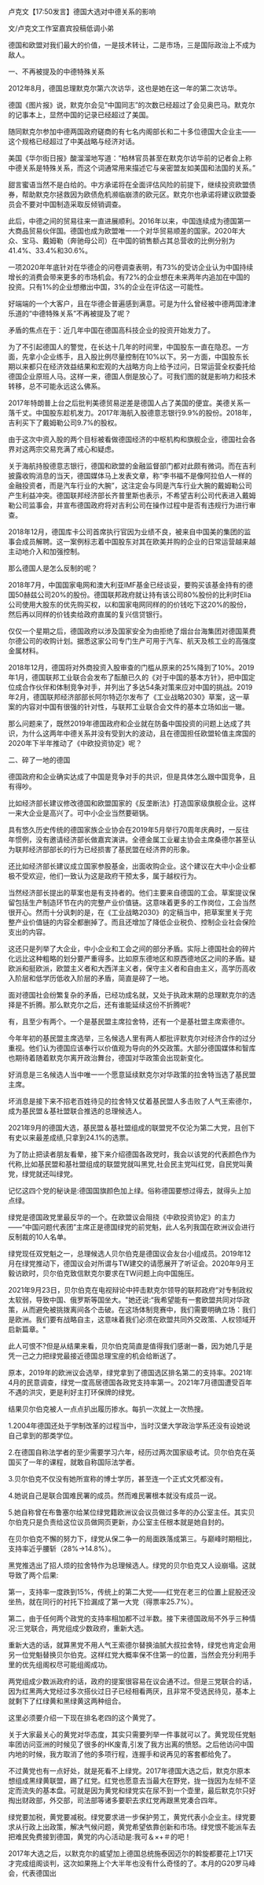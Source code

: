 ﻿---
layout: post
title:  ""
date:   2021-10-22 10:01:10
categories: update
---

卢克文【17:50发言】德国大选对中德关系的影响

文/卢克文工作室嘉宾投稿低调小弟

德国和欧盟对我们最大的价值，一是技术转让，二是市场，三是国际政治上不成为敌人。

一、不再被提及的中德特殊关系

2012年8月，德国总理默克尔第六次访华，这也是她在这一年的第二次访华。

德国《图片报》说，默克尔会见“中国同志”的次数已经超过了会见奥巴马。默克尔的记事本上，显然中国的记录已经超过了美国。

随同默克尔参加中德两国政府磋商的有七名内阁部长和二十多位德国大企业主——这个规格已经超过了中美战略与经济对话。

美国《华尔街日报》酸溜溜地写道：“柏林官员甚至在默克尔访华前的记者会上称中德关系是特殊关系，而这个词通常用来描述它与亲密盟友如美国和法国的关系。”

甜言蜜语当然不是白给的。中方承诺将在全面评估风险的前提下，继续投资欧盟债券，帮助默克尔拯救因为欧债危机濒临崩溃的欧元区。默克尔也承诺将建议欧盟委员会不要对中国制造采取反倾销调查。

此后，中德之间的贸易往来一直进展顺利。2016年以来，中国连续成为德国第一大商品贸易伙伴国。德国也成为欧盟唯一一个对华贸易顺差的国家。2020年大众、宝马、戴姆勒（奔驰母公司）在中国的销售额占其总营收的比例分别为41.4%、33.4%和30.6%。

一项2020年年底针对在华德企的问卷调查表明，有73%的受访企业认为中国持续增长的消费会带来更多的市场机会。有72%的企业想在未来两年内追加在中国的投资。只有1%的企业想撤出中国，3%的企业在评估这一可能性。

好端端的一个大客户，且在华德企普遍感到满意。可是为什么曾经被中德两国津津乐道的“中德特殊关系”不再被提及了呢？

矛盾的焦点在于：近几年中国在德国高科技企业的投资开始发力了。

为了不引起德国人的警觉，在长达十几年的时间里，中国股东一直在隐忍。一方面，先拿小企业练手，且入股比例尽量控制在10%以下。另一方面，中国股东长期以来都只在经济效益结果和宏观的大战略方向上给予过问，日常运营全权委托给德国企业原班人马。这样一来，德国人倒是放心了。可我们图的就是影响力和技术转移，总不可能永远这么佛系。

2017年特朗普上台之后批判美德贸易逆差是德国人占了美国的便宜。美德关系一落千丈。中国股东趁机发力。2017年海航入股德意志银行9.9%的股份。2018年，吉利买下了戴姆勒公司9.7%的股权。

由于这次中资入股的两个目标被看做德国经济的中枢机构和旗舰企业，德国社会各界对这两宗交易充满了戒心和疑虑。

关于海航持股德意志银行，德国和欧盟的金融监督部门都对此颇有微词。而在吉利披露收购消息的当天，德国媒体马上发表文章，称“李书福不是像阿拉伯人一样的金融投资者，而是汽车行业的大腕”，这注定会与同是汽车行业大腕的戴姆勒公司产生利益冲突。德国联邦经济部长齐普里斯也表示，不希望吉利公司代表进入戴姆勒公司监事会，并宣布德国政府将对吉利公司在操作过程中是否有违规行为进行审查。

2018年12月，德国库卡公司首席执行官因为业绩不良，被来自中国美的集团的监事会成员解聘。这一案例标志着中国股东对其在欧美并购的企业的日常运营越来越主动地介入和加强控制。

那么德国人是怎么反制的呢？

2018年7月，中国国家电网和澳大利亚IMF基金已经谈妥，要购买该基金持有的德国50赫兹公司20%的股份。德国联邦政府就让持有该公司80%股份的比利时Elia公司使用大股东的优先购买权，以和国家电网同样的的价钱吃下这20%的股份，然后再以同样的价钱卖给政府直属的复兴信贷银行。

仅仅一个星期之后，德国政府以涉及国家安全为由拒绝了烟台台海集团对德国莱费尔德公司的收购计划。据悉这家公司专门生产可用于汽车、航天及核工业的高强度金属材料。

2018年12月，德国将对外商投资入股审查的门槛从原来的25%降到了10%。2019年1月，德国联邦工业联合会发布了酝酿已久的《对于中国的基本方针》，把中国定位成合作伙伴和体制竞争对手，并列出了多达54条对策来应对中国的挑战。2019年2月，德国联邦经济部部长阿尔特迈尔发布了《工业战略2030》草案，这一草案的内容对中国有很强的针对性，与联邦工业联合会文件的基本立场如出一辙。

那么问题来了，既然2019年德国政府和企业就在防备中国投资的问题上达成了共识，为什么这两年中德关系并没有受到大的波动，且在德国担任欧盟轮值主席国的2020年下半年推动了《中欧投资协定》呢？

二、碎了一地的德国

德国政府和企业确实达成了中国是竞争对手的共识，但是具体怎么跟中国竞争，且有得吵。

比如经济部长建议修改德国和欧盟国家的《反垄断法》打造国家级旗舰企业。这样一来大企业是高兴了。可中小企业当然要砸锅。

具有悠久历史传统的德国家族企业协会在2019年5月举行70周年庆典时，一反往年惯例，没有邀请经济部长做嘉宾演讲。全德金属工业雇主协会主席桑德尔甚至认为联邦经济部部长的行为已经损害了基民盟在经济界的形象。

还比如经济部长建议成立国家参股基金，出面收购企业。这个建议在大中小企业都极不受欢迎，他们一致认为这是政府干预太多，属于越权行为。

当然经济部长提出的草案也是有支持者的。他们主要来自德国的工会。草案提议保留包括生产制造环节在内的完整产业价值链。这意味着更多的工作岗位，工会当然很开心。然而十分讽刺的是，在《工业战略2030》的定稿当中，把草案里关于完整产业价值链的内容全都删掉了。而且还增加了降低企业税负、控制企业社会保险支出的内容。

这还只是列举了大企业，中小企业和工会之间的部分矛盾。实际上德国社会的碎片化远比这种粗略的划分要严重得多。比如原东德地区和原西德地区之间的矛盾。疑欧派和挺欧派，欧盟主义者和大西洋主义者，保守主义者和自由主义，高学历高收入阶层和低学历低收入阶层的矛盾，简直是碎了一地。

面对德国社会纷繁复杂的矛盾，已经功成名就，又处于执政末期的总理默克尔的选择是不折腾。那么默克尔之后，还有谁能延续这份不折腾呢?

有，且至少有两个。一个是基民盟主席拉舍特，还有一个是基社盟主席索德尔。

今年年初的基民盟主席选举，三名候选人里有两人都批评默克尔对经济合作的过分重视。他们认为德国应该奉行以价值观为导向的外交政策。大部分德国媒体和智库也期待着随着默克尔离开政治舞台，德国对华政策会出现新变化。

好消息是三名候选人当中唯一一个愿意延续默克尔对华政策的拉舍特当选了基民盟主席。

坏消息是接下来不招老百姓待见的拉舍特又仗着基民盟人多击败了人气王索德尔，成为基民盟＆基社盟联合推选的总理候选人。

2021年9月的德国大选，基民盟＆基社盟组成的联盟党不仅沦为第二大党，且创下有史以来最差成绩,只拿到24.1%的选票。

为了防止把读者朋友看晕，接下来介绍德国各政党时，我会以该党的代表颜色作为代称,比如基民盟和基社盟组成的联盟党就叫黑党,社会民主党叫红党，自民党叫黄党，绿党就还叫绿党。

记忆这四个党的秘诀是:德国国旗颜色加上绿。俗称德国要想过得去，就得头上加点绿。

绿党是德国政党里最反华的一个。在欧盟议会阻挠《中欧投资协定》的主力——“中国问题代表团”主席正是德国绿党的前党魁，此人名列我国在欧洲议会进行反制裁的10人名单。

绿党现任双党魁之一，总理候选人贝尔伯克是德国议会友台小组成员。2019年12月在绿党推动下，德国议会对所谓与TW建交的请愿展开了听证会。2020年9月王毅访欧时，贝尔伯克致信默克尔要求在TW问题上向中国施压。

2021年9月23日，贝尔伯克在电视辩论中抨击默克尔领导的联邦政府“对专制政权太软弱，导致中国、俄罗斯等国坐大。"她还说:“我希望能有一套欧盟共同对华政策，从而避免被挑拨离间各个击破。在这场体制竞赛中，我们需要明确立场：我们是欧洲。我们要有战略自主，这意味着我们必须在欧盟共同外交政策、人权领域开启新篇章。"

此人可恨不?但是从结果来看，贝尔伯克简直是值得我们感谢一番，因为她几乎是凭一己之力把绿党最接近德国总理宝座的机会给断送了。

原本，2019年的欧洲议会选举，绿党拿到了德国选区排名第二的支持率。2021年4月的民意调查，绿党一度高居德国各政党支持率第一。2021年7月德国遭受百年不遇的洪灾，更是利好主打环保牌的绿党。

结果贝尔伯克被人一点点扒出履历掺水。每扒一次就上一次热搜。

1.2004年德国还处于学制改革的过程当中，当时汉堡大学政治学系还没有设她说自己拿到的那类学位。

2.在德国自称法学者的至少需要学习六年，经历过两次国家级考试。贝尔伯克在英国买了一年的课程，就敢自称国际法学者。

3.贝尔伯克不仅没有她所宣称的博士学历，甚至连一个正式文凭都没有。

4.她说自己是联合国难民署的成员。然而难民署根本就没有成员一说。

5.她自称曾在布鲁塞尔给某位绿党籍欧洲议会议员做过多年的办公室主任。其实贝尔伯克只是负责给这位议员做网页更新，办公室主任根本就是她自封的。

在贝尔伯克不懈的努力下，绿党从保二争一的局面跌落成第三。与巅峰时期相比，支持率近乎腰斩（28%→14.8%）。

黑党推选出了招人烦的拉舍特作为总理候选人。绿党的贝尔伯克又人设崩塌。这就导致了两个后果:

第一，支持率一度跌到15%，传统上的第二大党——红党在老三的位置上屁股还没坐热，就在同行的衬托下捡漏成了第一大党（得票率25.7%）。

第二，由于任何两个政党的支持率相加都不过半数。接下来德国政局不外乎三种情况:三党联合，两党组成少数政府，重新大选。

重新大选的话，就算黑党不用人气王索德尔替换油腻大叔拉舍特，绿党也肯定会用另一位党魁替换贝尔伯克。这样红党大概率保不住第一的位置，当然会充分利用手里的优先组阁权尽可能组阁成功。

两党组成少数派政府的话，政府的提案很容易在议会通不过。但是三党联合的话，因为红黑两大党经过多次搭伙过日子已经相看两厌，且非常不受选民待见，基本上就剩下了红绿黄和黑绿黄这两种组合。

这里必须要介绍一下现在排名老四的这个黄党了。

关于大家最关心的黄党对华态度，其实只需要列举一件事就可以了。黄党现任党魁率团访问亚洲的时候见了很多的HK废青,引发了我方出离的愤怒。之后他访问中国内地的时候，我方取消了他的多项行程，连握手和说再见的客套都给免了。

不过黄党也有一点好处，就是死看不上绿党。2017年德国大选之后，默克尔原本想组成黑绿黄联盟，踢了红党。红党也愿意去当最大在野党，拢一拢因为左倾不坚定而流失的基本盘。可就是因为黄党和绿党实在尿不到一个壶里，最后默克尔只好掏出财政部，外交部，司法部等诸多要职去求红党再跟黑党凑合四年。

绿党要加税，黄党要减税。绿党要求进一步保护劳工，黄党代表小企业主。绿党要求从行政上出政策，解决气候问题，黄党希望依靠创新和市场。绿党恨不能派车去把难民免费接到德国，黄党的内心活动是:我可＆×+＃的吧！

2017年大选之后，以默克尔的威望加上德国总统施泰因迈尔的斡旋都要花上171天才完成组阁谈判，这次如果拖上个大半年也没有什么奇怪的了。本月的G20罗马峰会，代表德国出

